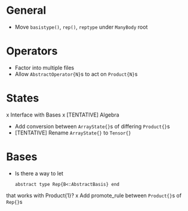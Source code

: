 # General
- Move `basistype()`, `rep()`, `reptype` under `ManyBody` root

# Operators
- Factor into multiple files
- Allow `AbstractOperator{N}`s to act on `Product{N}`s

# States
x Interface with Bases
x [TENTATIVE] Algebra
- Add conversion between `ArrayState{}`s of differing `Product{}`s
- [TENTATIVE] Rename `ArrayState{}` to `Tensor{}`

# Bases
- Is there a way to let
  ```
  abstract type Rep{B<:AbstractBasis} end
  ```
that works with Product{1}?
x Add promote_rule between `Product{}`s of `Rep{}`s
